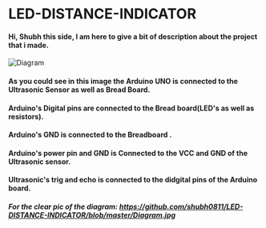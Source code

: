 # LED-DISTANCE-INDICATOR

#### Hi, Shubh this side, I am here to give a bit of description about the project that i made.

![Diagram](https://user-images.githubusercontent.com/79529647/119790780-0cd4c600-be89-11eb-9bc9-00fc480c5582.jpg)

#### As you could see in this image the Arduino UNO is connected to the Ultrasonic Sensor as well as Bread Board.
#### Arduino's Digital pins are connected to the Bread board(LED's as well as resistors).
#### Arduino's GND is connected to the Breadboard .
#### Arduino's power pin and GND is Connected to the VCC and GND of the Ultrasonic sensor.
#### Ultrasonic's trig and echo is connected to the didgital pins of the Arduino board.
##### For the clear pic of the diagram: https://github.com/shubh0811/LED-DISTANCE-INDICATOR/blob/master/Diagram.jpg

